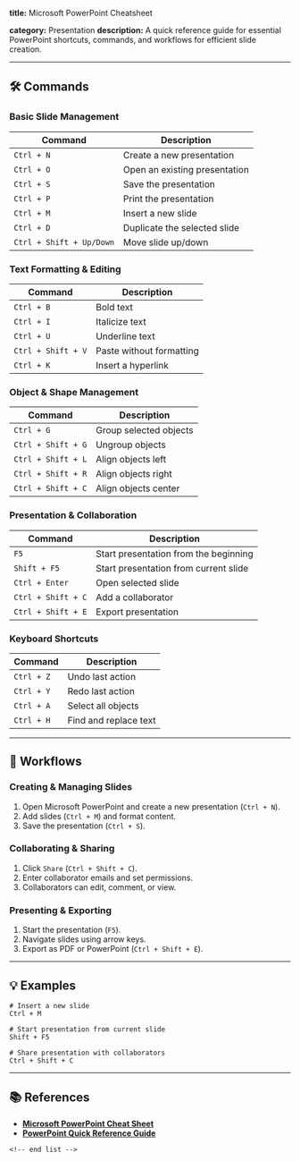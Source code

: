 **title:** Microsoft PowerPoint Cheatsheet

**category:** Presentation
**description:** A quick reference guide for essential PowerPoint shortcuts, commands, and workflows for efficient slide creation.

---

## 🛠️ Commands

### **Basic Slide Management**

| Command                    | Description                   |
| -------------------------- | ----------------------------- |
| `Ctrl + N`               | Create a new presentation     |
| `Ctrl + O`               | Open an existing presentation |
| `Ctrl + S`               | Save the presentation         |
| `Ctrl + P`               | Print the presentation        |
| `Ctrl + M`               | Insert a new slide            |
| `Ctrl + D`               | Duplicate the selected slide  |
| `Ctrl + Shift + Up/Down` | Move slide up/down            |

### **Text Formatting & Editing**

| Command              | Description              |
| -------------------- | ------------------------ |
| `Ctrl + B`         | Bold text                |
| `Ctrl + I`         | Italicize text           |
| `Ctrl + U`         | Underline text           |
| `Ctrl + Shift + V` | Paste without formatting |
| `Ctrl + K`         | Insert a hyperlink       |

### **Object & Shape Management**

| Command              | Description            |
| -------------------- | ---------------------- |
| `Ctrl + G`         | Group selected objects |
| `Ctrl + Shift + G` | Ungroup objects        |
| `Ctrl + Shift + L` | Align objects left     |
| `Ctrl + Shift + R` | Align objects right    |
| `Ctrl + Shift + C` | Align objects center   |

### **Presentation & Collaboration**

| Command              | Description                           |
| -------------------- | ------------------------------------- |
| `F5`               | Start presentation from the beginning |
| `Shift + F5`       | Start presentation from current slide |
| `Ctrl + Enter`     | Open selected slide                   |
| `Ctrl + Shift + C` | Add a collaborator                    |
| `Ctrl + Shift + E` | Export presentation                   |

### **Keyboard Shortcuts**

| Command      | Description           |
| ------------ | --------------------- |
| `Ctrl + Z` | Undo last action      |
| `Ctrl + Y` | Redo last action      |
| `Ctrl + A` | Select all objects    |
| `Ctrl + H` | Find and replace text |

---

## 🔄 Workflows

### **Creating & Managing Slides**

1. Open Microsoft PowerPoint and create a new presentation (`Ctrl + N`).
2. Add slides (`Ctrl + M`) and format content.
3. Save the presentation (`Ctrl + S`).

### **Collaborating & Sharing**

1. Click `Share` (`Ctrl + Shift + C`).
2. Enter collaborator emails and set permissions.
3. Collaborators can edit, comment, or view.

### **Presenting & Exporting**

1. Start the presentation (`F5`).
2. Navigate slides using arrow keys.
3. Export as PDF or PowerPoint (`Ctrl + Shift + E`).

---

## 💡 Examples

```shell
# Insert a new slide
Ctrl + M

# Start presentation from current slide
Shift + F5

# Share presentation with collaborators
Ctrl + Shift + C
```

---

## 📚 References

- **[Microsoft PowerPoint Cheat Sheet](https://www.customguide.com/cheat-sheet/powerpoint-quick-reference.pdf)**
- **[PowerPoint Quick Reference Guide](https://www.superside.com/blog/powerpoint-cheat-sheet)**

```
<!-- end list -->
```
